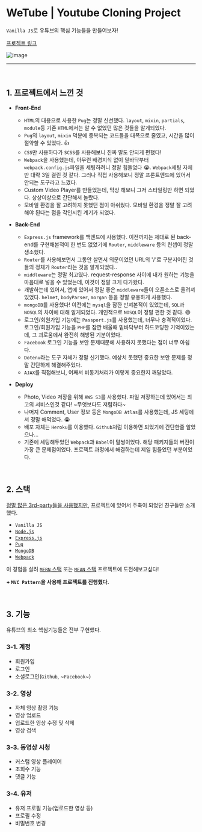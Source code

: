 # WeTube | Youtube Cloning Project

`Vanilla JS`로 유튜브의 핵심 기능들을 만들어보자!

[프로젝트 링크](https://tranquil-castle-40182.herokuapp.com/)

![image](https://user-images.githubusercontent.com/67461578/109142575-60f4df00-77a2-11eb-932c-ef5feb0a2f17.png)

---

<br />

## 1. 프로젝트에서 느낀 것
- **Front-End**
  - `HTML`의 대용으로 사용한 `Pug`는 정말 신선했다. `layout`, `mixin`, `partials`, `module`등 기존 `HTML`에서는 알 수 없었던 많은 것들을 알게되었다.
  - `Pug`의 `layout`, `mixin` 덕분에 중복되는 코드들을 대폭으로 줄였고, 시간을 많이 절약할 수 있었다. 👍
  - `CSS`만 사용하다가 `SCSS`를 사용해보니 진짜 말도 안되게 편했다!
  - `Webpack`을 사용했는데, 아무런 배경지식 없이 밑바닥부터 `webpack.config.js`파일을 세팅하려니 정말 힘들었다 😭. `Webpack`세팅 자체만 대략 3일 걸린 것 같다. 그러나 직접 사용해보니 정말 프론트엔드에 있어서 안되는 도구라고 느꼈다.
  - Custom Video Player를 만들었는데, 막상 해보니 그저 스타일링만 하면 되었다. 상상이상으로 간단해서 놀랐다.
  - 모바일 환경을 잘 고려하지 못했던 점이 아쉬웠다. 모바일 환경을 정말 잘 고려해야 된다는 점을 각인시킨 계기가 되었다.

- **Back-End**
  - `Express.js` framework를 백엔드에 사용했다. 이전까지는 제대로 된 back-end를 구현해본적이 한 번도 없었기에 `Router`, `middleware` 등의 컨셉이 정말 생소했다.
  - `Router`를 사용해보면서 그동안 살면서 의문이었던 URL의 '/'로 구분지어진 것들의 정체가 `Router`라는 것을 알게되었다..
  - `middleware`는 정말 최고였다. request-response 사이에 내가 원하는 기능을 마음대로 넣을 수 있었는데, 이것이 정말 크게 다가왔다.
  - 개발하는데 있어서, 앱에 있어서 정말 좋은 `middleware`들이 오픈소스로 올려져 있었다. `helmet`, `bodyParser`, `morgan` 등을 정말 유용하게 사용했다.
  - `mongoDB`를 사용했다! 이전에는 `mysql`을 잠깐 만져본적이 있었는데, `SQL`과 `NOSQL`의 차이에 대해 알게되었다. 개인적으로 `NOSQL`이 정말 편한 것 같다. 😄
  - 로그인/회원가입 기능에는 `Passport.js`를 사용했는데, 너무나 충격적이었다. 로그인/회원가입 기능을 `PHP`를 잠깐 배울때 밑바닥부터 하드코딩한 기억이있는데, 그 괴로움에서 완전히 해방된 기분이었다.
  - `Facebook` 로그인 기능을 보안 문제때문에 사용하지 못했다는 점이 너무 아쉽다.
  - `Dotenv`라는 도구 자체가 정말 신기했다. 예상치 못했던 중요한 보안 문제를 정말 간단하게 해결해주었다.
  - `AJAX`를 직접해보니, 어째서 비동기처리가 이렇게 중요한지 깨달았다.

- **Deploy**
  - Photo, Video 저장을 위해 `AWS S3`를 사용했다. 파일 저장하는데 있어서는 최고의 서비스인것 같다! ~무엇보다도 저렴하다~
  - 나머지 Comment, User 정보 등은 `MongoDB Atlas`를 사용했는데, JS 세팅에서 정말 애먹었다. 😭
  - 배포 자체는 `Heroku`를 이용했다. `Github`처럼 이용하면 되었기에 간단한줄 알았으나...
  - 기존에 세팅해두었던 `Webpack`과 `Babel`이 말썽이었다. 해당 패키지들의 버전이 가장 큰 문제점이었다. 프로젝트 과정에서 해결하는데 제일 힘들었던 부분이었다.

<br />

## 2. 스택
[정말 많은 3rd-party들을 사용했지만](https://github.com/pshtony1/youtube-clone/blob/master/package.json#L9), 프로젝트에 있어서 주축이 되었던 친구들만 소개했다.

- `Vanilla JS`
- [`Node.js`](https://nodejs.org/)
- [`Express.js`](https://expressjs.com/)
- [`Pug`](https://pugjs.org/)
- [`MongoDB`](https://www.mongodb.com/)
- [`Webpack`](https://webpack.js.org/)

이 경험을 살려 [`MERN` 스택](https://www.mongodb.com/mern-stack) 또는 [`MEAN` 스택](https://en.wikipedia.org/wiki/MEAN_(solution_stack)) 프로젝트에 도전해보고싶다!

**+ `MVC Pattern`을 사용해 프로젝트를 진행했다.**

<br />

## 3. 기능
유튜브의 최소 핵심기능들은 전부 구현했다.

### 3-1. 계정
- 회원가입
- 로그인
- 소셜로그인(`Github`, ~`Facebook`~)

### 3-2. 영상
- 자체 영상 촬영 기능
- 영상 업로드
- 업로드한 영상 수정 및 삭제
- 영상 검색

### 3-3. 동영상 시청
- 커스텀 영상 플레이어
- 조회수 기능
- 댓글 기능

### 3-4. 유저
- 유저 프로필 기능(업로드한 영상 등)
- 프로필 수정
- 비밀번호 변경
